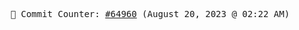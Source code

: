 <p align="center">
    <samp>
        📮 Commit Counter: <a href="https://github.com/Javascript-void0/Javascript-void0/commits/main">#64960</a> (August 20, 2023 @ 02:22 AM)
    </samp>
</p>